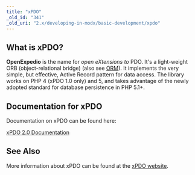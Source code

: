 ```yaml
---
title: "xPDO"
_old_id: "341"
_old_uri: "2.x/developing-in-modx/basic-development/xpdo"
---
```


What is xPDO?
-------------

**OpenExpedio** is the name for _open eXtensions to_ PDO. It's a light-weight ORB (object-relational bridge) (also see [ORM](http://en.wikipedia.org/wiki/Object-relational_mapping)). It implements the very simple, but effective, Active Record pattern for data access. The library works on PHP 4 (xPDO 1.0 only) and 5, and takes advantage of the newly adopted standard for database persistence in PHP 5.1+.

Documentation for xPDO
----------------------

Documentation on xPDO can be found here:

[xPDO 2.0 Documentation](/display/xPDO20/Home "Home")

See Also
--------

 More information about xPDO can be found at the [xPDO website](http://www.xpdo.org/).